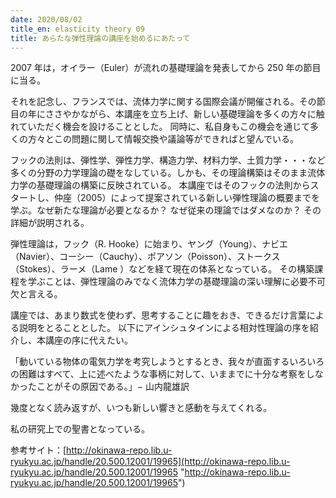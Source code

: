 ```yaml
---
date: 2020/08/02
title_en: elasticity theory 09
title: あらたな弾性理論の講座を始めるにあたって
---
```


2007 年は，オイラー（Euler）が流れの基礎理論を発表してから 250 年の節目に当る。

それを記念し、フランスでは、流体力学に関する国際会議が開催される。その節目の年にささやかながら、本講座を立ち上げ、新しい基礎理論を多くの方々に触れていただく機会を設けることとした。
同時に、私自身もこの機会を通じて多くの方々とこの問題に関して情報交換や議論等ができればと望んでいる。

フックの法則は、弾性学、弾性力学、構造力学、材料力学、土質力学・・・など多くの分野の力学理論の礎をなしている。しかも、その理論構築はそのまま流体力学の基礎理論の構築に反映されている。
本講座ではそのフックの法則からスタートし、仲座（2005）によって提案されている新しい弾性理論の概要までを学ぶ。なぜ新たな理論が必要となるか？ なぜ従来の理論ではダメなのか？ その詳細が説明される。

弾性理論は，フック（R. Hooke）に始まり、ヤング（Young）、ナビエ（Navier）、コーシー（Cauchy）、ポアソン（Poisson）、ストークス（Stokes）、ラーメ（Lame ）などを経て現在の体系となっている。
その構築課程を学ぶことは、弾性理論のみでなく流体力学の基礎理論の深い理解に必要不可欠と言える。

講座では、あまり数式を使わず、思考することに趣をおき、できるだけ言葉による説明をとることとした。
以下にアインシュタインによる相対性理論の序を紹介し、本講座の序に代えたい。

「動いている物体の電気力学を考究しようとするとき、我々が直面するいろいろの困難はすべて、上に述べたような事柄に対して、いままでに十分な考察をしなかったことがその原因である。」− 山内龍雄訳

幾度となく読み返すが、いつも新しい響きと感動を与えてくれる。

私の研究上での聖書となっている。

参考サイト：[http://okinawa-repo.lib.u-ryukyu.ac.jp/handle/20.500.12001/19965](http://okinawa-repo.lib.u-ryukyu.ac.jp/handle/20.500.12001/19965 "http://okinawa-repo.lib.u-ryukyu.ac.jp/handle/20.500.12001/19965")
